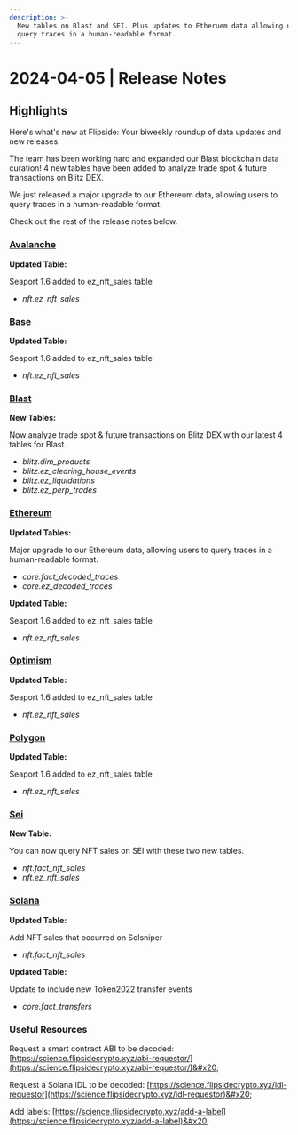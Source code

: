 ```yaml
---
description: >-
  New tables on Blast and SEI. Plus updates to Etheruem data allowing users to
  query traces in a human-readable format.
---
```


# 2024-04-05 | Release Notes

## Highlights

Here's what's new at Flipside: Your biweekly roundup of data updates and new releases.&#x20;

The team has been working hard and expanded our Blast blockchain data curation! 4 new tables have been added to analyze trade spot & future transactions on Blitz DEX.&#x20;

We just released a major upgrade to our Ethereum data, allowing users to query traces in a human-readable format.

Check out the rest of the release notes below.

### [Avalanche](https://flipsidecrypto.github.io/avalanche-models/#!/overview)

**Updated Table:**

Seaport 1.6 added to ez\_nft\_sales table

* _nft.ez\_nft\_sales_

### [Base](https://flipsidecrypto.github.io/base-models/#!/overview)

**Updated Table:**

Seaport 1.6 added to ez\_nft\_sales table

* _nft.ez\_nft\_sales_

### [Blast](https://flipsidecrypto.github.io/blast-models/#!/overview)

**New Tables:**

Now analyze trade spot & future transactions on Blitz DEX with our latest 4 tables for Blast.

* _blitz.dim\_products_
* _blitz.ez\_clearing\_house\_events_
* _blitz.ez\_liquidations_
* _blitz.ez\_perp\_trades_

### [Ethereum](https://flipsidecrypto.github.io/ethereum-models/#!/overview)

**Updated Tables:**

Major upgrade to our Ethereum data, allowing users to query traces in a human-readable format.

* _core.fact\_decoded\_traces_
* _core.ez\_decoded\_traces_

**Updated Table:**

Seaport 1.6 added to ez\_nft\_sales table

* _nft.ez\_nft\_sales_

### [Optimism](https://flipsidecrypto.github.io/optimism-models/#!/overview)

**Updated Table:**

Seaport 1.6 added to ez\_nft\_sales table

* _nft.ez\_nft\_sales_

### [Polygon](https://flipsidecrypto.github.io/polygon-models/#!/overview)

**Updated Table:**

Seaport 1.6 added to ez\_nft\_sales table

* _nft.ez\_nft\_sales_

### [Sei](https://flipsidecrypto.github.io/sei-models/#!/overview)

**New Table:**

You can now query NFT sales on SEI with these two new tables.&#x20;

* _nft.fact\_nft\_sales_
* _nft.ez\_nft\_sales_

### [Solana](https://flipsidecrypto.github.io/solana-models/#!/overview)

**Updated Table:**

Add NFT sales that occurred on Solsniper

* _nft.fact\_nft\_sales_

**Updated Table:**

Update to include new Token2022 transfer events

* _core.fact\_transfers_

### Useful Resources&#x20;

Request a smart contract ABI to be decoded: [https://science.flipsidecrypto.xyz/abi-requestor/](https://science.flipsidecrypto.xyz/abi-requestor/)&#x20;

Request a Solana IDL to be decoded: [https://science.flipsidecrypto.xyz/idl-requestor](https://science.flipsidecrypto.xyz/idl-requestor)&#x20;

Add labels: [https://science.flipsidecrypto.xyz/add-a-label](https://science.flipsidecrypto.xyz/add-a-label)&#x20;
